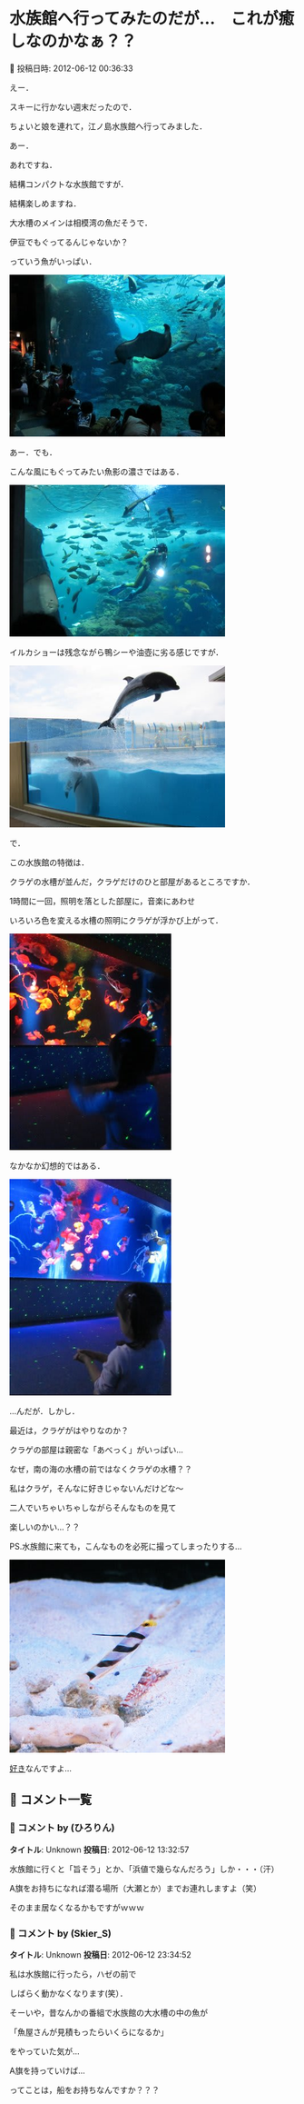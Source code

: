 # 水族館へ行ってみたのだが…　これが癒しなのかなぁ？？

📅 投稿日時: 2012-06-12 00:36:33

えー．


スキーに行かない週末だったので．


ちょいと娘を連れて，江ノ島水族館へ行ってみました．





あー．


あれですね．


結構コンパクトな水族館ですが．


結構楽しめますね．





大水槽のメインは相模湾の魚だそうで．


伊豆でもぐってるんじゃないか？


っていう魚がいっぱい．




![ae5266597e1d54ecf965901deb974a8a.jpg](images/ae5266597e1d54ecf965901deb974a8a.jpg)




あー．でも．


こんな風にもぐってみたい魚影の濃さではある．




![0a6e99b9cdc7659a52ad5b540733fd53.jpg](images/0a6e99b9cdc7659a52ad5b540733fd53.jpg)







イルカショーは残念ながら鴨シーや油壺に劣る感じですが．




![8b1721761746f1afca14aa4ef4f1cea7.jpg](images/8b1721761746f1afca14aa4ef4f1cea7.jpg)







で．


この水族館の特徴は．


クラゲの水槽が並んだ，クラゲだけのひと部屋があるところですか．


1時間に一回，照明を落とした部屋に，音楽にあわせ


いろいろ色を変える水槽の照明にクラゲが浮かび上がって．




![49e3b99260ba13ae2ad3e4085ba90271.jpg](images/49e3b99260ba13ae2ad3e4085ba90271.jpg)




なかなか幻想的ではある．




![ea054df505d309293936dabe61a1bed9.jpg](images/ea054df505d309293936dabe61a1bed9.jpg)







…んだが．しかし．


最近は，クラゲがはやりなのか？


クラゲの部屋は親密な「あべっく」がいっぱい…


なぜ，南の海の水槽の前ではなくクラゲの水槽？？





私はクラゲ，そんなに好きじゃないんだけどな～


二人でいちゃいちゃしながらそんなものを見て


楽しいのかい…？？ 








PS.水族館に来ても，こんなものを必死に撮ってしまったりする…




![fc6ddda685129714b41c13d8070306ed.jpg](images/fc6ddda685129714b41c13d8070306ed.jpg)




[好き](ea449064ef369c8a3e269cdf0ba88a5ca.md)なんですよ…

## 💬 コメント一覧

### 💬 コメント by (ひろりん)
**タイトル**: Unknown
**投稿日**: 2012-06-12 13:32:57

水族館に行くと「旨そう」とか、「浜値で幾らなんだろう」しか・・・（汗）

A旗をお持ちになれば潜る場所（大瀬とか）までお連れしますよ（笑）

そのまま居なくなるかもですがｗｗｗ

### 💬 コメント by (Skier_S)
**タイトル**: Unknown
**投稿日**: 2012-06-12 23:34:52

私は水族館に行ったら，ハゼの前で

しばらく動かなくなります(笑）．



そーいや，昔なんかの番組で水族館の大水槽の中の魚が

「魚屋さんが見積もったらいくらになるか」

をやっていた気が…



A旗を持っていけば…

ってことは，船をお持ちなんですか？？？

